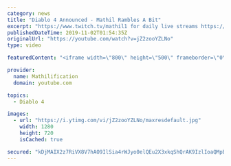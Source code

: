 ```yaml
---
category: news
title: "Diablo 4 Announced - Mathil Rambles A Bit"
excerpt: "https://www.twitch.tv/mathil1 for daily live streams https://twitter.com/MathilExists https://www.instagram.com/mathilexists/ ..."
publishedDateTime: 2019-11-02T01:54:35Z
originalUrl: "https://youtube.com/watch?v=jZ2zooYZLNo"
type: video

featuredContent: "<iframe width=\"800\" height=\"500\" frameborder=\"0\" src=\"https://www.youtube.com/embed/jZ2zooYZLNo\" allow=\"accelerometer; autoplay; encrypted-media; gyroscope; picture-in-picture\" allowfullscreen></iframe>"

provider:
  name: Mathilification
  domain: youtube.com

topics:
  - Diablo 4

images:
  - url: "https://i.ytimg.com/vi/jZ2zooYZLNo/maxresdefault.jpg"
    width: 1280
    height: 720
    isCached: true

secured: "kDjMAIX2z7RiVX8V7hAO9IlSia4rWJyo0elQEu2X3xkqShQrAK9IzlIoaQMpBXbRhGOup4MWdEuIwTqZFloJZ18ucFqBHp8xDdDnXGtGpxkG6IxeiE21tveoGmHtxXv8+qGFh+BdUDYPWojinTCOrvqew3NOC7LUPwXOx9SZd3xNeKQpg7JmR/inboDTMlmC50QweSZCSaF6F7gx2kLjFJkZlKDC3qVlwgyDuyUE2cNRuiosR1kQ+cS6RUSFOCTGLMtItjdGblaXv1Kou18s5VDKtwr0h8YNJZEo+GxM/O1DYL5MqTmWB5Q+1SUMIg7R9lPN35M9YIYIL9Z+rSOuRH1QGiIK4nJrlCwt9qO7woKvOWctakMTofat6OtI0rtl9JSRZ1+n2PVpSsPo1Z99dIGxXF2axlnK4U6+NIRr8DD+3zWqcTZQXuIv1BOCn90H;xu4Yxn2kEbOi9t4gyMUioQ=="
---
```


